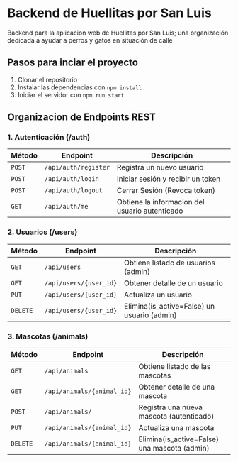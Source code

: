   # Backend de Huellitas por San Luis
Backend para la aplicacion web de Huellitas por San Luis; una organización dedicada a ayudar a perros y gatos en situación de calle

## Pasos para inciar el proyecto

1. Clonar el repositorio
2. Instalar las dependencias con `npm install`
3. Iniciar el servidor con `npm run start`

## Organizacion de Endpoints REST

### 1. Autenticación (/auth)
|Método|Endpoint|Descripción|
|------|--------|-----------|
|`POST`|`/api/auth/register`| Registra un nuevo usuario |
|`POST`|`/api/auth/login`| Iniciar sesión y recibir un token|
|`POST`|`/api/auth/logout`| Cerrar Sesión (Revoca token)|
|`GET`|`/api/auth/me`|Obtiene la informacion del usuario autenticado|

### 2. Usuarios (/users)
|Método|Endpoint|Descripción|
|------|--------|-----------|
|`GET`|`/api/users`| Obtiene listado de usuarios (admin) |
|`GET`|`/api/users/{user_id}`| Obtener detalle de un usuario|
|`PUT`|`/api/users/{user_id}`| Actualiza un usuario |
|`DELETE`|`/api/users/{user_id}`| Elimina(is_active=False) un usuario (admin)|

### 3. Mascotas (/animals)
|Método|Endpoint|Descripción|
|------|--------|-----------|
|`GET`|`/api/animals`| Obtiene listado de las mascotas |
|`GET`|`/api/animals/{animal_id}`| Obtener detalle de una mascota|
|`POST`|`/api/animals/`| Registra una nueva mascota (autenticado) |
|`PUT`|`/api/animals/{animal_id}`| Actualiza una mascota |
|`DELETE`|`/api/animals/{animal_id}`| Elimina(is_active=False) una mascota (admin)|
